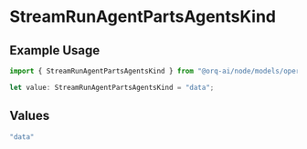 # StreamRunAgentPartsAgentsKind

## Example Usage

```typescript
import { StreamRunAgentPartsAgentsKind } from "@orq-ai/node/models/operations";

let value: StreamRunAgentPartsAgentsKind = "data";
```

## Values

```typescript
"data"
```